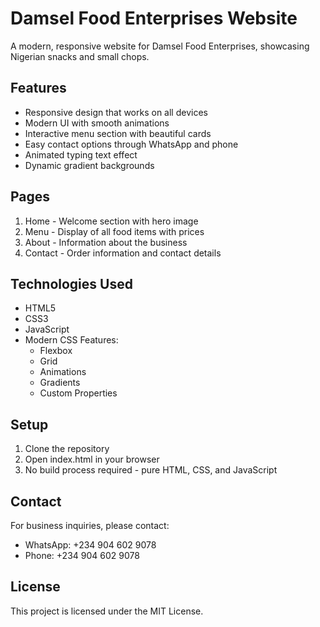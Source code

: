 # Damsel Food Enterprises Website

A modern, responsive website for Damsel Food Enterprises, showcasing Nigerian snacks and small chops.

## Features

- Responsive design that works on all devices
- Modern UI with smooth animations
- Interactive menu section with beautiful cards
- Easy contact options through WhatsApp and phone
- Animated typing text effect
- Dynamic gradient backgrounds

## Pages

1. Home - Welcome section with hero image
2. Menu - Display of all food items with prices
3. About - Information about the business
4. Contact - Order information and contact details

## Technologies Used

- HTML5
- CSS3
- JavaScript
- Modern CSS Features:
  - Flexbox
  - Grid
  - Animations
  - Gradients
  - Custom Properties

## Setup

1. Clone the repository
2. Open index.html in your browser
3. No build process required - pure HTML, CSS, and JavaScript

## Contact

For business inquiries, please contact:
- WhatsApp: +234 904 602 9078
- Phone: +234 904 602 9078

## License

This project is licensed under the MIT License. 